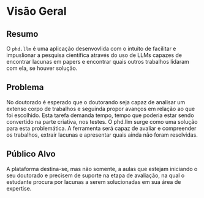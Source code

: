 # Visão Geral

## Resumo
O `phd.llm`  é uma aplicação desenvovlida com o intuito de facilitar e impuslionar a pesquisa científica através do uso de LLMs capazes de encontrar lacunas em papers e encontrar quais outros trabalhos lidaram com ela, se houver solução.

## Problema
No doutorado é esperado que o doutorando seja capaz de analisar um extenso corpo de trabalhos e seguinda propor avanços em relação ao que foi escolhido. Esta tarefa demanda tempo, tempo que poderia estar sendo convertido na parte criativa, nos testes. O phd.llm surge como uma solução para esta problemática. A ferramenta será capaz de avaliar e compreender os trabalhos, extrair lacunas e apresentar quais ainda não foram resolvidas.

## Público Alvo
A plataforma destina-se, mas não somente, a aulas que estejam iniciando o seu doutorado e precisem de suporte na etapa de avaliação, na qual o estudante procura por lacunas a serem solucionadas em sua área de expertise.
